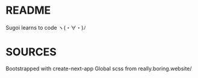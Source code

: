 # README

Sugoi learns to code ヽ(・∀・)ﾉ

# SOURCES

Bootstrapped with create-next-app
Global scss from really.boring.website/

